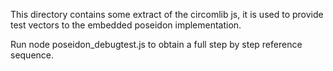 This directory contains some extract of the circomlib js, it is used to provide test vectors to the embedded poseidon implementation.

Run node poseidon_debugtest.js to obtain a full step by step reference sequence.